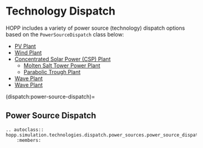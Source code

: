 # Technology Dispatch

HOPP includes a variety of power source (technology) dispatch options based on the
`PowerSourceDispatch` class below:

- [PV Plant](dispatch:pv)
- [Wind Plant](dispatch:wind)
- [Concentrated Solar Power (CSP) Plant](dispatch:csp)
  - [Molten Salt Tower Power Plant](dispatch:csp-molten-tower)
  - [Parabolic Trough Plant](dispatch:csp-parabolic-trough)
- [Wave Plant](dispatch:wave)
- [Wave Plant](dispatch:tidal)

(dispatch:power-source-dispatch)=
## Power Source Dispatch

```{eval-rst}
.. autoclass:: hopp.simulation.technologies.dispatch.power_sources.power_source_dispatch.PowerSourceDispatch
    :members:
```
